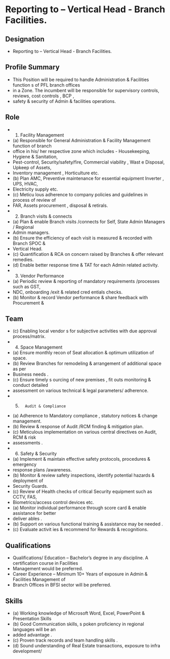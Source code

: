 # Reporting to  – Vertical Head - Branch Facilities.

## Designation

* Reporting to  – Vertical Head - Branch Facilities.

## Profile Summary

* This Position will be required to handle Administration & Facilities function s of PFL branch offices
* in a Zone. The incumbent  will be responsible for supervisory controls, reviews, cost controls , BCP ,
* safety  & security of Admin & facilities operations.

## Role

* 1. Facility Management
* (a) Responsible for  General Administration & Facility Management function of branch
* office  in his/ her respective zone  which includes - Housekeeping, Hygiene & Sanitation,
* Pest-control, Security/safety/fire, Commercial viability , Wast e Disposal, Upkeep of Assets,
* Inventory management , Horticulture  etc.
* (b) Plan AMC,  Preventive maintenance for essential equipment Inverter , UPS, HVAC,
* Electricity  supply  etc.
* (c) Meticu lous adherence to company policies and guidelines in process of  review of
* FAR, Assets procurement , disposal & retirals.
* 2. Branch visits  & connects
* (a) Plan & enable  Branch visits /connects  for Self, State Admin Managers / Regional
* Admin managers.
* (b) Ensure the efficiency of each visit is measured & recorded with Branch SPOC  &
* Vertical Head.
* (c) Quantification & RCA  on concern  raised by  Branches  & offer relevant remedies.
* (d) Enable better response time & TAT for each Admin related activity.
* 3. Vendor Performance
* (a) Periodic review & reporting  of mandatory requirements /processes  such as GST,
* NDC, onboarding /exit & related cred entials  checks.
* (b) Monitor & record Vendor performance & share feedback with Procurement &

## Team

* (c) Enabling local vendor s for subjective activities with due approval process/matrix.
* 4. Space  Management
* (a) Ensure monthly recon of Seat allocation & optimum utilization of space.
* (b) Review Branches for remodeling & arrangement of additional space as per
* Business needs .
* (c) Ensure timely s ourcing  of new premises , fit outs  monitoring & conduct detailed
* assessment on various technical & legal parameters/ adherence.
* 5.       Audit & Compliance
* (a)   Adherence to Mandatory compliance , statutory notices & change management.
* (b) Review & response of Audit /RCM  finding  & mitigation  plan.
* (c) Meticulous implementation on various central directives on Audit, RCM & risk
* assessments .
* 6. Safety & Security
* (a) Implement & maintain effective safety protocols, procedures  & emergency
* response plans /awareness.
* (b) Monitor & review safety inspections, identify  potential hazards  & deployment of
* Security Guards.
* (c) Review of Health checks of critical Security equipment such as CCTV,  FAS,
* Biometrics/access control devices etc.
* (a) Monitor individual performance through score card & enable  assistance  for better
* deliver ables .
* (b) Support on various functional  training &  assistance  may be needed .
* (c)   Evaluate activit ies & recommend for Rewards & recognitions.

## Qualifications

* Qualifications/ Education  – Bachelor’s  degree in any discipline.  A certification course in Facilities
* Management would be preferred.
* Career Experience  – Minimum 10+ Years of exposure in Admin & Facilities Management of
* Branch Offices in BFSI sector will be preferred.

## Skills

* (a) Working knowledge of Microsoft Word, Excel, PowerPoint  & Presentation Skills
* (b) Good Communication skills, s poken proficiency in regional languages will be an
* added  advantage .
* (c)   Proven track records and team handling  skills .
* (d) Sound understanding of Real Estate transactions, exposure to infra development/
